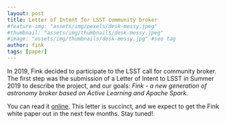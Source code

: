```yaml
---
layout: post
title: Letter of Intent for LSST community broker
#feature-img: "assets/img/pexels/desk-messy.jpeg"
#thumbnail: "assets/img/thumbnails/desk-messy.jpeg"
#image: "assets/img/thumbnails/desk-messy.jpg" #seo tag
author: fink
tags: [paper]
---
```


In 2019, Fink decided to participate to the LSST call for community broker. The first step was the submission of a Letter of Intent to LSST in Summer 2019 to describe the project, and our goals: _Fink - a new generation of astronomy broker based on Active Learning and Apache Spark._
<!--more-->


You can read it [online](https://owncloud.lal.in2p3.fr/index.php/s/XdQnCWcvcjbQ6Vr). This letter is succinct, and we expect to get the Fink white paper out in the next few months. Stay tuned!
